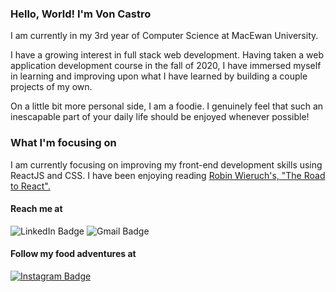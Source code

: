### Hello, World! I'm Von Castro

I am currently in my 3rd year of Computer Science at MacEwan University.

I have a growing interest in full stack web development. Having taken a web application development course in the fall of 2020, I have immersed myself in learning and improving upon what I have learned by building a couple projects of my own.

On a little bit more personal side, I am a foodie. I genuinely feel that such an inescapable part of your daily life should be enjoyed whenever possible!

### What I'm focusing on
I am currently focusing on improving my front-end development skills using ReactJS and CSS. I have been enjoying reading [Robin Wieruch's, "The Road to React".](https://www.roadtoreact.com/)

#### Reach me at

<p float="left">
<img src="https://img.shields.io/badge/LinkedIn-0077B5?style=for-the-badge&logo=linkedin&logoColor=white" alt="LinkedIn Badge"/>
<img src="https://img.shields.io/badge/Gmail-D14836?style=for-the-badge&logo=gmail&logoColor=white" alt="Gmail Badge"/> 
</p>

#### Follow my food adventures at

[![Instagram Badge](https://img.shields.io/badge/Instagram-E4405F?style=for-the-badge&logo=instagram&logoColor=white)](https://www.instagram.com/ngocastroeats/)
